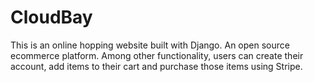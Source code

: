 # CloudBay

This is an online hopping website built with Django. An open source ecommerce platform. Among other functionality, users can create their account, add items to their cart and purchase those items using Stripe.
